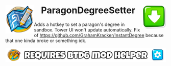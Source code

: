 <h1 align="center">
<a href="https://github.com/ixenderous/ParagonDegreeSetter/releases/latest/download/ParagonDegreeSetter.dll">
    <img align="left" alt="Icon" height="90" src="Icon.png">
    <img align="right" alt="Download" height="75" src="https://raw.githubusercontent.com/gurrenm3/BTD-Mod-Helper/master/BloonsTD6%20Mod%20Helper/Resources/DownloadBtn.png">
</a>
ParagonDegreeSetter
</h1>

Adds a hotkey to set a paragon's degree in sandbox. Tower UI won't update automatically. Fix of https://github.com/GrahamKracker/InstantDegree because that one kinda broke or something idk.

[![Requires BTD6 Mod Helper](https://raw.githubusercontent.com/gurrenm3/BTD-Mod-Helper/master/banner.png)](https://github.com/gurrenm3/BTD-Mod-Helper#readme)
